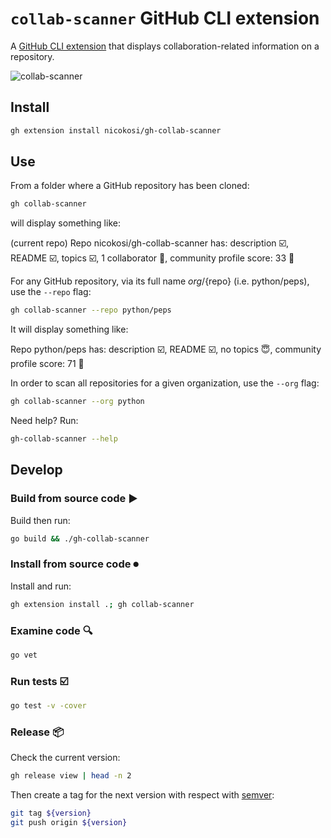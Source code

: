 # `collab-scanner` GitHub CLI extension

A [GitHub CLI extension](https://docs.github.com/en/github-cli/github-cli/using-github-cli-extensions) that displays collaboration-related information on a repository.

![collab-scanner](https://user-images.githubusercontent.com/3862051/157172870-0d50c1b8-d238-4227-ad86-d12855303e13.gif)

## Install

```sh
gh extension install nicokosi/gh-collab-scanner
```

## Use

From a folder where a GitHub repository has been cloned:

```sh
gh collab-scanner
```

will display something like:

  (current repo)
  Repo nicokosi/gh-collab-scanner has: description ☑️, README ☑️, topics ☑️, 1 collaborator 👤, community profile score: 33 💯

For any GitHub repository, via its full name ${org}/${repo} (i.e. python/peps), use the `--repo` flag:

```sh
gh collab-scanner --repo python/peps
```

It will display something like:

  Repo python/peps has: description ☑️, README ☑️, no topics 😇, community profile score: 71 💯

In order to scan all repositories for a given organization, use the `--org` flag:

```sh
gh collab-scanner --org python
```

Need help? Run:

```sh
gh-collab-scanner --help
```

## Develop

### Build from source code ▶️

Build then run:

```sh
go build && ./gh-collab-scanner
```

### Install from source code ⏺

Install and run:

```sh
gh extension install .; gh collab-scanner
```

### Examine code 🔍

```sh
go vet
```

### Run tests ☑️

```sh
go test -v -cover
```

### Release 📦

Check the current version:

```sh
gh release view | head -n 2
```

Then create a tag for the next version with respect with [semver](https://semver.org):

```sh
git tag ${version}
git push origin ${version}
```

